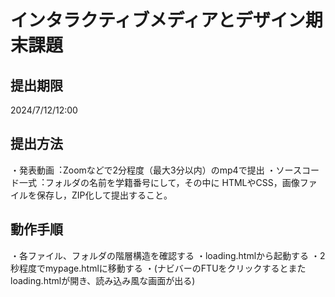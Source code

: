 # インタラクティブメディアとデザイン期末課題

## 提出期限
2024/7/12/12:00

## 提出方法
・発表動画︓Zoomなどで2分程度（最大3分以内）のmp4で提出
・ソースコード一式︓フォルダの名前を学籍番号にして，その中に
HTMLやCSS，画像ファイルを保存し，ZIP化して提出すること。

## 動作手順
・各ファイル、フォルダの階層構造を確認する
・loading.htmlから起動する
・2秒程度でmypage.htmlに移動する
・(ナビバーのFTUをクリックするとまたloading.htmlが開き、読み込み風な画面が出る)